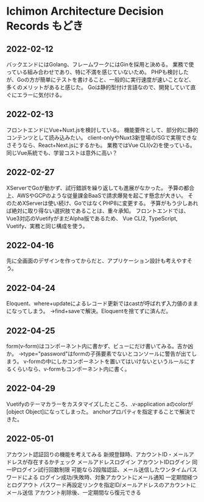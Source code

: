 # Ichimon Architecture Decision Records もどき

## 2022-02-12
バックエンドにはGolang、フレームワークにはGinを採用と決める。
業務で使っている組み合わせであり、特に不満を感じていないため。
PHPも検討したが、Goの方が簡単にテストを書けること、一般的に実行速度が速いことなど、多くのメリットがあると感じた。
Goは静的型付け言語なので、開発していて直ぐにエラーに気付ける。

## 2022-02-13
フロントエンドにVue+Nuxt.jsを検討している。
機能要件として、部分的に静的コンテンツとして読み込みたい。
client-onlyやNuxt3新登場のISGで実現できなさそうなら、React+Next.jsにするかも。
業務ではVue CLI(v2)を使っている。同じVue系統でも、学習コストは意外に高い？

## 2022-02-27
XServerでGoが動かず、試行錯誤を繰り返しても進展がなかった。
予算の都合上、AWSやGCPのような従量課金BaaSで請求爆発を起こす懸念が大きい。
そのためXServerは使い続け、GoではなくPHP8に変更する。
予算がもう少しあれば絶対に取り得ない選択肢であることは、重々承知。
フロントエンドでは、Vue3対応のVuetifyがまだAlpha版であるため、
Vue CLI2, TypeScript, Vuetify、実務と同じ構成を使う。

## 2022-04-16
先に全画面のデザインを作ってからだと、アプリケーション設計も考えやすそう。

## 2022-04-24
Eloquent、where+updateによるレコード更新ではcastが呼ばれず入力値のままになってしまう。
→find+saveで解決。Eloquentを捨てずに済んだ。

## 2022-04-25
form(v-form)はコンポーネント内に書かず、ビューにだけ書いてみる。吉か凶か。
→type="password"はformの子孫要素でないとコンソールに警告が出てしまう。
v-formの中にしかコンポーネントを置いてはいけないというルールにするくらいなら、v-formもコンポーネント内に書く。

## 2022-04-29
Vuetifyのテーマカラーをカスタマイズしたところ、.v-application aのcolorが[object Object]になってしまった。
anchorプロパティを指定することで解決できた。

## 2022-05-01
アカウント認証回りの機能を考えてみる
新規登録時、アカウントID・メールアドレスが存在するかチェック
メールアドレスログイン
アカウントIDログイン
同一IPログイン試行回数制限
可能なら2段階認証、メール送信したワンタイムパスワードによる
ログイン成功/失敗時、対象アカウントにメール通知
一定期間経つとログアウト
パスワード再設定リンクを指定ID/メールアドレスのアカウントにメール送信
アカウント削除後、一定期間なら復元できる